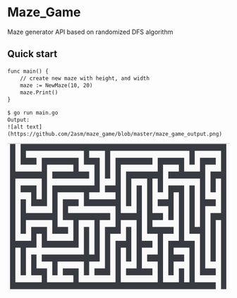 # Maze_Game 
Maze generator API based on randomized DFS algorithm

## Quick start
```Golang
func main() {
    // create new maze with height, and width
	maze := NewMaze(10, 20)
	maze.Print()
}
```
``` Console
$ go run main.go
Output: 
![alt text](https://github.com/2asm/maze_game/blob/master/maze_game_output.png)
``` 
![alt text](https://github.com/2asm/maze_game/blob/master/maze_game_output.png)
